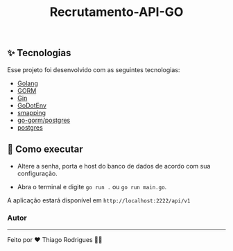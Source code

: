 <h1 align="center">Recrutamento-API-GO</h1>

<br>

## ✨ Tecnologias

Esse projeto foi desenvolvido com as seguintes tecnologias:

- [Golang](https://go.dev)
- [GORM](https://gorm.io)
- [Gin](https://pkg.go.dev/github.com/gin-gonic/gin)
- [GoDotEnv](https://pkg.go.dev/github.com/joho/godotenv)
- [smapping](https://pkg.go.dev/github.com/mashingan/smapping)
- [go-gorm/postgres](https://github.com/go-gorm/postgres)
- [postgres](https://www.postgresql.org)

## 🚀 Como executar

- Altere a senha, porta e host do banco de dados de acordo com sua configuração.

- Abra o terminal e digite `go run .` ou `go run main.go`.

A aplicação estará disponível em `http://localhost:2222/api/v1`

### Autor

---

Feito por ❤️ Thiago Rodrigues 👋🏽
